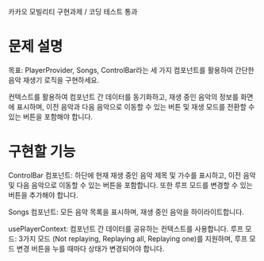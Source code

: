 카카오 모빌리티 구현과제 / 코딩 테스트 통과

# 문제 설명

목표: PlayerProvider, Songs, ControlBar라는 세 가지 컴포넌트를 활용하여 간단한 음악 재생기 로직을 구현하세요.

컨텍스트를 활용하여 컴포넌트 간 데이터를 동기화하고, 재생 중인 음악의 정보를 화면에 표시하며, 이전 음악과 다음 음악으로 이동할 수 있는 버튼 및 재생 모드를 전환할 수 있는 버튼을 포함해야 합니다.

# 구현할 기능

ControlBar 컴포넌트: 하단에 현재 재생 중인 음악 제목 및 가수를 표시하고, 이전 음악 및 다음 음악으로 이동할 수 있는 버튼을 포함합니다. 또한 루프 모드를 변경할 수 있는 버튼을 추가해야 합니다.

Songs 컴포넌트: 모든 음악 목록을 표시하며, 재생 중인 음악을 하이라이트합니다.

usePlayerContext: 컴포넌트 간 데이터를 공유하는 컨텍스트를 사용합니다.
루프 모드: 3가지 모드 (Not replaying, Replaying all, Replaying one)를 지원하며, 루프 모드 변경 버튼을 누를 때마다 상태가 변경되어야 합니다.

